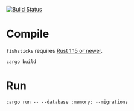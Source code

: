 [![Build Status](https://travis-ci.org/revolverhuset/fishsticks.svg?branch=master)](https://travis-ci.org/revolverhuset/fishsticks)

Compile
=======
`fishsticks` requires [Rust 1.15 or newer](https://www.rust-lang.org/en-US/install.html).

    cargo build

Run
===
    cargo run -- --database :memory: --migrations

